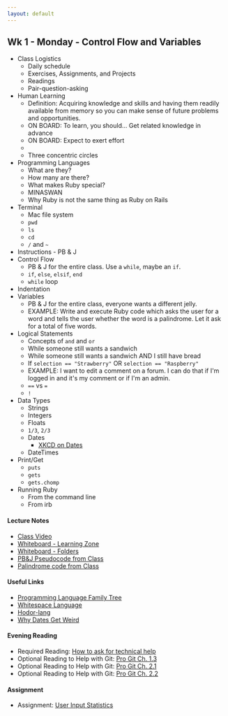 ```yaml
---
layout: default
---
```


## Wk 1 - Monday - Control Flow and Variables

* Class Logistics
  * Daily schedule
  * Exercises, Assignments, and Projects
  * Readings
  * Pair-question-asking
* Human Learning
  * Definition: Acquiring knowledge and skills and having them readily available from memory so you can make sense of future problems and opportunities.
  * ON BOARD: To learn, you should... Get related knowledge in advance
  * ON BOARD: Expect to exert effort
  * 
  * Three concentric circles
* Programming Languages
  * What are they?
  * How many are there?
  * What makes Ruby special?
  * MINASWAN
  * Why Ruby is not the same thing as Ruby on Rails
* Terminal
  * Mac file system
  * `pwd`
  * `ls`
  * `cd`
  * `/` and `~`
* Instructions - PB & J
* Control Flow
  * PB & J for the entire class.  Use a `while`, maybe an `if`.
  * `if`, `else`, `elsif`, `end`
  * `while` loop
* Indentation
* Variables
  * PB & J for the entire class, everyone wants a different jelly.
  * EXAMPLE: Write and execute Ruby code which asks the user for a word and tells the user whether the word is a palindrome.  Let it ask for a total of five words.
* Logical Statements
  * Concepts of `and` and `or`
  * While someone still wants a sandwich
  * While someone still wants a sandwich AND I still have bread
  * If `selection == "Strawberry"` OR `selection == "Raspberry"`
  * EXAMPLE: I want to edit a comment on a forum.  I can do that if I'm logged in and it's my comment or if I'm an admin.
  * `==` vs `=`
  * `!`
* Data Types
  * Strings
  * Integers
  * Floats
  * `1/3`, `2/3`
  * Dates
    * [XKCD on Dates](https://xkcd.com/1179/)
  * DateTimes
* Print/Get
  * `puts`
  * `gets`
  * `gets.chomp`
* Running Ruby
  * From the command line
  * From irb

#### Lecture Notes

* [Class Video]()
* [Whiteboard - Learning Zone]()
* [Whiteboard - Folders]()
* [PB&J Pseudocode from Class]()
* [Palindrome code from Class]()

#### Useful Links

* [Programming Language Family Tree](https://ccrma.stanford.edu/courses/250a-fall-2005/docs/ComputerLanguagesChart.png)
* [Whitespace Language](http://en.wikipedia.org/wiki/Whitespace_%28programming_language%29#Sample_code)
* [Hodor-lang](http://www.hodor-lang.org/)
* [Why Dates Get Weird](https://gist.github.com/pixeltrix/e2298822dd89d854444b)

#### Evening Reading

* Required Reading: [How to ask for technical help](https://www.youtube.com/watch?v=hY14Er6JX2s)
* Optional Reading to Help with Git: [Pro Git Ch. 1.3](http://git-scm.com/book/en/v2/Getting-Started-Git-Basics)
* Optional Reading to Help with Git: [Pro Git Ch. 2.1](http://git-scm.com/book/en/v2/Git-Basics-Getting-a-Git-Repository)
* Optional Reading to Help with Git: [Pro Git Ch. 2.2](http://git-scm.com/book/en/v2/Git-Basics-Recording-Changes-to-the-Repository)

#### Assignment

* Assignment: [User Input Statistics](https://github.com/tiyd-rails-2016-01/input_statistics)
<!-- * Feedback: [User Input Statistics Feedback](feedback) -->
